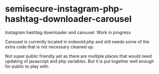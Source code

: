 # semisecure-instagram-php-hashtag-downloader-carousel
Instagram hashtag downloader and carousel. Work in progress


Carousel is currently located in indexold.php and still needs some of the extra code that is not necessary cleaned up.

Not super public friendly yet as there are multiple places that would need updating of javascript and php variables.
But it is put together well enough for public to play with. 
